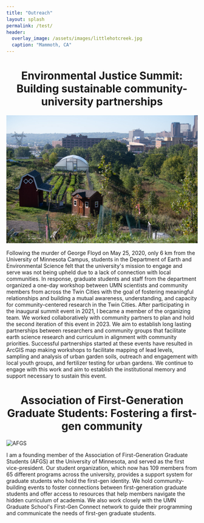 ```yaml
---
title: "Outreach"
layout: splash
permalink: /test/
header:
  overlay_image: /assets/images/littlehotcreek.jpg
  caption: "Mammoth, CA"
---
```


<h1 style="text-align: center;">Environmental Justice Summit: Building sustainable community-university partnerships</h1>

![RivoliBluff](/assets/images/Rivoli.jpg)

Following the murder of George Floyd on May 25, 2020, only 6 km from the University of Minnesota Campus, students in the Department of Earth and Environmental Science felt that the university's mission to engage and serve was not being upheld due to a lack of connection with local communities. In response, graduate students and staff from the department organized a one-day workshop between UMN scientists and community members from across the Twin Cities with the goal of fostering meaningful relationships and building a mutual awareness, understanding, and capacity for community-centered research in the Twin Cities. After participating in the inaugural summit event in 2021, I became a member of the organizing team. We worked collaboratively with community partners to plan and hold the second iteration of this event in 2023. We aim to establish long lasting partnerships between researchers and community groups that facilitate earth science research and curriculum in alignment with community priorities. Successful partnerships started at these events have resulted in ArcGIS map making workshops to facilitate mapping of lead levels, sampling and analysis of urban garden soils, outreach and engagement with local youth groups, and fertilizer testing for urban gardens. We continue to engage with this work and aim to establish the institutional memory and support necessary to sustain this event. 



<h1 style="text-align: center;">Association of First-Generation Graduate Students: Fostering a first-gen community 
</h1>

![AFGS](/assets/images/afgs_potluck.jpg)

I am a founding member of the Association of First-Generation Graduate Students (AFGS) at the University of Minnesota, and served as the first vice-president. Our student organization, which now has 109 members from 65 different programs across the university, provides a support system for graduate students who hold the first-gen identity. We hold community-building events to foster connections between first-generation graduate students and offer access to resources that help members navigate the hidden curriculum of academia. We also work closely with the UMN Graduate School's First-Gen Connect network to guide their programming and communicate the needs of first-gen graduate students.
